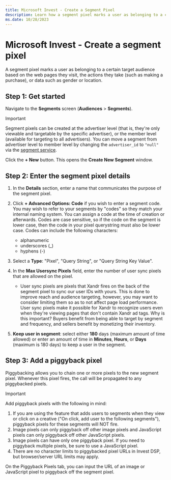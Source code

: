 ```yaml
---
title: Microsoft Invest - Create a Segment Pixel
description: Learn how a segment pixel marks a user as belonging to a certain target audience based on the web pages they visit, the actions they take, or data such as gender or location.
ms.date: 10/28/2023
---
```



# Microsoft Invest - Create a segment pixel 

A segment pixel marks a user as belonging to a certain target audience
based on the web pages they visit, the actions they take (such as making
a purchase), or data such as gender or location.

## Step 1: Get started

Navigate to the **Segments** screen
(**Audiences** \>  **Segments**).

> [!IMPORTANT]
> Segment pixels can be created at the advertiser level (that is, they're only viewable and targetable by the specific advertiser), or the member level (available for targeting to all advertisers). You can move a segment from advertiser level to member level by changing the `advertiser_id` to `"null"` via the [segment service](../digital-platform-api/segment-service.md).

Click the **+ New** button. This opens the
**Create New Segment** window.

## Step 2: Enter the segment pixel details

1. In the **Details** section, enter
    a name that communicates the purpose of the segment pixel.
1. Click **+ Advanced Options: Code** if
    you wish to enter a segment code. You may wish to refer to your
    segments by "codes" so they match your internal naming system. You
    can assign a code at the time of creation or afterwards. Codes are
    case sensitive, so if the code on the segment is lower case, then
    the code in your pixel querystring must also be lower case. Codes
    can include the following characters:  
    - alphanumeric
    - underscores (\_)
    - hyphens (-)

1. Select a **Type**: "Pixel", "Query String", or "Query String Key
    Value".
1. In the **Max Usersync Pixels** field,
    enter the number of user sync pixels that are allowed on the pixel.
    - User sync pixels are pixels that Xandr
      fires on the back of the segment pixel to sync our user IDs with
      yours. This is done to improve reach and audience targeting,
      however, you may want to consider limiting them so as to not
      affect page load performance. User sync pixels make it possible
      for Xandr to recognize users even when
      they're viewing pages that don't contain
      Xandr ad tags. Why is this important?
      Buyers benefit from being able to target by segment and frequency,
      and sellers benefit by monetizing their inventory.
1. **Keep user in segment**: select
    either **180** days (maximum amount of
    time allowed) or enter an amount of time in
    **Minutes**,
    **Hours**, or
    **Days** (maximum is 180 days) to keep
    a user in the segment.

## Step 3: Add a piggyback pixel

Piggybacking allows you to chain one or more pixels to the new segment
pixel. Whenever this pixel fires, the call will be propagated to any
piggybacked pixels.

> [!IMPORTANT]
> Add piggyback pixels with the following in mind: 
>1. If you are using the feature that adds users to segments when they view or click on a creative ("On click, add user to the following segments"), piggyback pixels for these segments will NOT fire.
>1. Image pixels can only piggyback off other image pixels and JavaScript pixels can only piggyback off other JavaScript pixels.
>1. Image pixels can have only one piggyback pixel. If you need to piggyback multiple pixels, be sure to use a JavaScript pixel.
>1. There are no character limits to piggybacked pixel URLs in Invest DSP, but browser/server URL limits may apply.

On the Piggyback Pixels tab, you can input the URL of an image or
JavaScript pixel to piggyback off the segment pixel.

